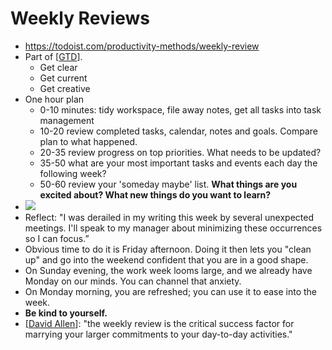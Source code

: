 # Weekly Reviews
- https://todoist.com/productivity-methods/weekly-review
- Part of [[GTD]].
    - Get clear
    - Get current
    - Get creative
- One hour plan
    - 0-10 minutes: tidy workspace, file away notes, get all tasks into task management
    - 10-20 review completed tasks, calendar, notes and goals. Compare plan to what happened.
    - 20-35 review progress on top priorities. What needs to be updated?
    - 35-50 what are your most important tasks and events each day the following week?
    - 50-60 review your 'someday maybe' list. **What things are you excited about? What new things do you want to learn?**
- ![](https://firebasestorage.googleapis.com/v0/b/firescript-577a2.appspot.com/o/imgs%2Fapp%2Fflancia%2FTKi3R4rHo6.png?alt=media&token=11b57d20-b300-469c-b39a-97af68069563)
- Reflect: "I was derailed in my writing this week by several unexpected meetings. I'll speak to my manager about minimizing these occurrences so I can focus.”
- Obvious time to do it is Friday afternoon. Doing it then lets you "clean up" and go into the weekend confident that you are in a good shape.
- On Sunday evening, the work week looms large, and we already have Monday on our minds. You can channel that anxiety.
- On Monday morning, you are refreshed; you can use it to ease into the week.
- **Be kind to yourself.**
- [[David Allen]]: "the weekly review is the critical success factor for marrying your larger commitments to your day-to-day activities."

[//begin]: # "Autogenerated link references for markdown compatibility"
[GTD]: gtd "gtd"
[David Allen]: david-allen "David Allen"
[//end]: # "Autogenerated link references"
